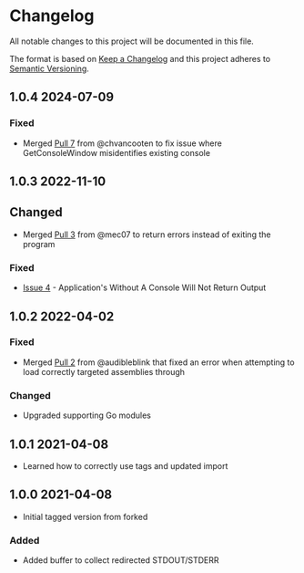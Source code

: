 # Changelog
All notable changes to this project will be documented in this file.

The format is based on [Keep a Changelog](http://keepachangelog.com/en/1.0.0/)
and this project adheres to [Semantic Versioning](http://semver.org/spec/v2.0.0.html).

## 1.0.4 2024-07-09

### Fixed

- Merged [Pull 7](https://github.com/Ne0nd0g/go-clr/pull/7) from @chvancooten to fix issue where GetConsoleWindow misidentifies existing console

## 1.0.3 2022-11-10

## Changed

- Merged [Pull 3](https://github.com/Ne0nd0g/go-clr/pull/3) from @mec07 to return errors instead of exiting the program

### Fixed

- [Issue 4](https://github.com/Ne0nd0g/go-clr/issues/4) - Application's Without A Console Will Not Return Output

## 1.0.2 2022-04-02

### Fixed

- Merged [Pull 2](https://github.com/Ne0nd0g/go-clr/pull/2) from @audibleblink that fixed an error when attempting to 
load correctly targeted assemblies through 

### Changed

- Upgraded supporting Go modules

## 1.0.1 2021-04-08

- Learned how to correctly use tags and updated import

## 1.0.0 2021-04-08

- Initial tagged version from forked 

### Added

- Added buffer to collect redirected STDOUT/STDERR